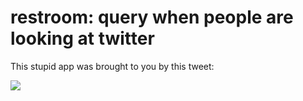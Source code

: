 # restroom: query when people are looking at twitter

This stupid app was brought to you by this tweet:

![](https://raw.githubusercontent.com/wiki/maruel/restroom/toilet_only.png)
